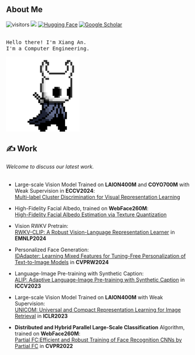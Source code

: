 ## About Me
![visitors](https://visitor-badge.laobi.icu/badge?page_id=anxiangsir.anxiangsir)
[![](https://img.shields.io/github/followers/anxiangsir?color=27da6b&logo=Handshake)](https://github.com/anxiangsir?tab=followers)
[![Hugging Face](https://img.shields.io/badge/Hugging%20Face-xiangan-yellow)](https://huggingface.co/xianganI)
[![Google Scholar](https://img.shields.io/badge/Google%20Scholar-xiangan-blue)](https://scholar.google.com.hk/citations?user=1ckaPgwAAAAJ&hl=en)



<p align="left">
<br>
<samp>
Hello there! I'm Xiang An.
<br>I'm a Computer Engineering.<br>  
</samp>

</p>




<img src="https://raw.githubusercontent.com/TanZng/TanZng/master/assets/hollor_knight3.gif" width="200" alt=""/>

## &#x270d; Work

###### Welcome to discuss our latest work.



- Large-scale Vision Model Trained on **LAION400M** and **COYO700M** with Weak Supervision in **ECCV2024**:  
[Multi-label Cluster Discrimination for Visual Representation Learning](https://arxiv.org/abs/2407.17331)




- High-Fidelity Facial Albedo, trained on **WebFace260M**:  
[High-Fidelity Facial Albedo Estimation via Texture Quantization](https://hifialbedo.github.io/)



- Vision RWKV Pretrain:  
[RWKV-CLIP: A Robust Vision-Language Representation Learner](https://github.com/deepglint/RWKV-CLIP/tree/main) in **EMNLP2024** 



- Personalized Face Generation:  
[IDAdapter: Learning Mixed Features for Tuning-Free Personalization of Text-to-Image Models](https://arxiv.org/html/2403.13535v2) in **CVPRW2024**




- Language-Image Pre-training with Synthetic Caption:  
[ALIP: Adaptive Language-Image Pre-training with Synthetic Caption](https://openaccess.thecvf.com/content/ICCV2023/papers/Yang_ALIP_Adaptive_Language-Image_Pre-Training_with_Synthetic_Caption_ICCV_2023_paper.pdf)  in **ICCV2023**


- Large-scale Vision Model Trained on **LAION400M** with Weak Supervision:  
[UNICOM: Universal and Compact Representation Learning for Image Retrieval](https://arxiv.org/pdf/2304.05884) in **ICLR2023**


- **Distributed and Hybrid Parallel Large-Scale Classification** Algorithm, trained on **WebFace260M**:  
[Partial FC:Efficient and Robust Training of Face Recognition CNNs by Partial FC](https://openaccess.thecvf.com/content/CVPR2022/papers/An_Killing_Two_Birds_With_One_Stone_Efficient_and_Robust_Training_CVPR_2022_paper.pdf) in **CVPR2022**    











